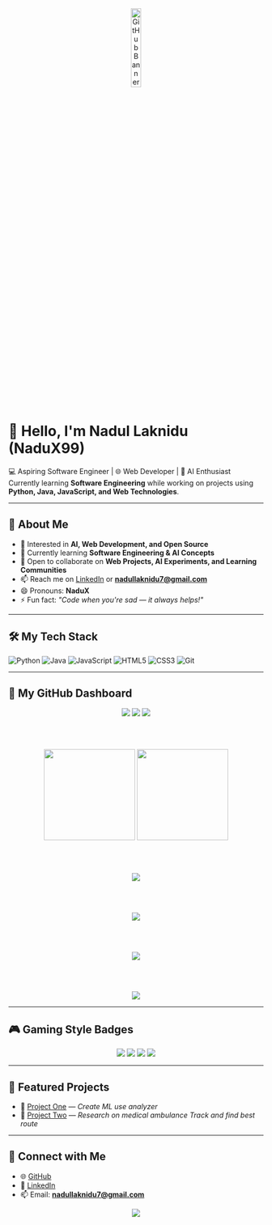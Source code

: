 <!-- GitHub Banner -->
<div align="center">
  <img src="https://github.com/user-attachments/assets/bd438c2c-8b88-4a65-bedc-362db9fe016f" width="20%" alt="GitHub Banner"/>
</div>

# 👋 Hello, I'm Nadul Laknidu (NaduX99)
💻 Aspiring Software Engineer | 🌐 Web Developer | 🤖 AI Enthusiast  
Currently learning **Software Engineering** while working on projects using **Python, Java, JavaScript, and Web Technologies**.

---

## 👀 About Me
- 🎯 Interested in **AI, Web Development, and Open Source**
- 🌱 Currently learning **Software Engineering & AI Concepts**
- 💬 Open to collaborate on **Web Projects, AI Experiments, and Learning Communities**
- 📫 Reach me on [LinkedIn](https://www.linkedin.com/in/nadul-laknidu-53a244357) or **nadullaknidu7@gmail.com**
- 😄 Pronouns: **NaduX**
- ⚡ Fun fact: *"Code when you're sad — it always helps!"*

---

## 🛠 My Tech Stack
![Python](https://img.shields.io/badge/-Python-05122A?style=flat&logo=python)
![Java](https://img.shields.io/badge/-Java-05122A?style=flat&logo=java)
![JavaScript](https://img.shields.io/badge/-JavaScript-05122A?style=flat&logo=javascript)
![HTML5](https://img.shields.io/badge/-HTML5-05122A?style=flat&logo=html5)
![CSS3](https://img.shields.io/badge/-CSS3-05122A?style=flat&logo=css3)
![Git](https://img.shields.io/badge/-Git-05122A?style=flat&logo=git)

---

## 🚀 My GitHub Dashboard
<div align="center">

<!-- Stats, Followers,Stars -->
<img src="https://komarev.com/ghpvc/?username=NaduX99&label=Profile+Views&color=0e75b6&style=flat&labelColor=000000" />
<img src="https://img.shields.io/github/followers/NaduX99?label=Followers&style=flat&color=0e75b6&labelColor=000000" />
<img src="https://img.shields.io/github/stars/NaduX99?affiliations=OWNER%2CCOLLABORATOR&label=Total%20Stars&style=flat&color=0e75b6&labelColor=000000" />

<br><br>

<!-- GitHub Stats -->
<img height="180em" src="https://github-readme-stats.vercel.app/api?username=NaduX99&show_icons=true&theme=tokyonight&include_all_commits=true&count_private=true&hide_border=true&border_radius=10" />
<img height="180em" src="https://github-readme-stats.vercel.app/api/top-langs/?username=NaduX99&layout=compact&theme=tokyonight&hide_border=true&langs_count=8" />

<br><br>

<!-- GitHub Streak - FIXED -->
<img src="https://streak-stats.demolab.com/?user=NaduX99&theme=tokyonight&hide_border=true&border_radius=10&date_format=M+j%5B%2C%5D+Y" />

<br><br>

<!-- GitHub Activity Graph - FIXED -->
<img src="https://github-readme-activity-graph.vercel.app/graph?username=NaduX99&bg_color=1a1b27&color=a9b1d6&line=f7768e&point=bb9af7&hide_border=true&custom_title=NaduX99's%20Contribution%20Graph" />

<br><br>

<!-- GitHub Trophies -->
<img src="https://github-profile-trophy.vercel.app/?username=NaduX99&theme=onestar&no-frame=true&no-bg=true&margin-w=4&row=2&column=4" />

<br><br>

<!-- Donut Style Languages -->
<img src="https://github-readme-stats.vercel.app/api/top-langs/?username=NaduX99&layout=donut&theme=tokyonight&hide_border=true&langs_count=10" />

</div>

---

## 🎮 Gaming Style Badges
<p align="center">
  <img src="https://img.shields.io/badge/⚡_POWER_LEVEL-9999-ff6b6b?style=for-the-badge&labelColor=000000" />
  <img src="https://img.shields.io/badge/🎯_STATUS-CODING-00d2ff?style=for-the-badge&labelColor=000000" />
  <img src="https://img.shields.io/badge/🔥_STREAK-ACTIVE-ff9f43?style=for-the-badge&labelColor=000000" />
  <img src="https://img.shields.io/badge/🏆_RANK-PRO_DEVELOPER-c44569?style=for-the-badge&labelColor=000000" />
</p>

---

## 🌟 Featured Projects
- 🔧 [Project One](https://github.com/NaduX99/project-one) — *Create ML use analyzer*
- 🚀 [Project Two](https://github.com/NaduX99/project-two) — *Research on medical ambulance Track and find best route*

---

## 🔗 Connect with Me
- 🌐 [GitHub](https://github.com/NaduX99)
- 💼 [LinkedIn](https://www.linkedin.com/in/nadul-laknidu-53a244357)
- 📫 Email: **nadullaknidu7@gmail.com**

<p align="center">
  <img src="https://komarev.com/ghpvc/?username=NaduX99&label=PROFILE+VIEWS&color=brightgreen&style=for-the-badge" />
</p>
